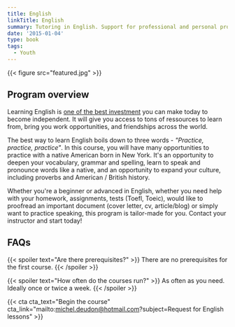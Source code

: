 ```yaml
---
title: English
linkTitle: English
summary: Tutoring in English. Support for professional and personal projects, university applications, CV and cover letters to travel, study or work abroad!
date: '2015-01-04'
type: book
tags:
  - Youth
---
```


{{< figure src="featured.jpg" >}}

## Program overview

Learning English is [one of the best investment](https://www.mtpcours.fr/en/post/22-03-29-language-learning/) you can make today to become independent. It will give you access to tons of ressources to learn from, bring you work opportunities, and friendships across the world. 

The best way to learn English boils down to three words - <i>"Practice, practice, practice"</i>. In this course, you will have many opportunities to practice with a native American born in New York. It's an opportunity to deepen your vocabulary, grammar and spelling, learn to speak and pronounce words like a native, and an opportunity to expand your culture, including proverbs and American / British history.

Whether you're a beginner or advanced in English, whether you need help with your homework, assignments, tests (Toefl, Toeic), would like to proofread an important document (cover letter, cv, article/blog) or simply want to practice speaking, this program is tailor-made for you. Contact your instructor and start today!

## FAQs

{{< spoiler text="Are there prerequisites?" >}}
There are no prerequisites for the first course.
{{< /spoiler >}}

{{< spoiler text="How often do the courses run?" >}}
As often as you need. Ideally once or twice a week.
{{< /spoiler >}}

{{< cta cta_text="Begin the course" cta_link="mailto:michel.deudon@hotmail.com?subject=Request for English lessons" >}}
